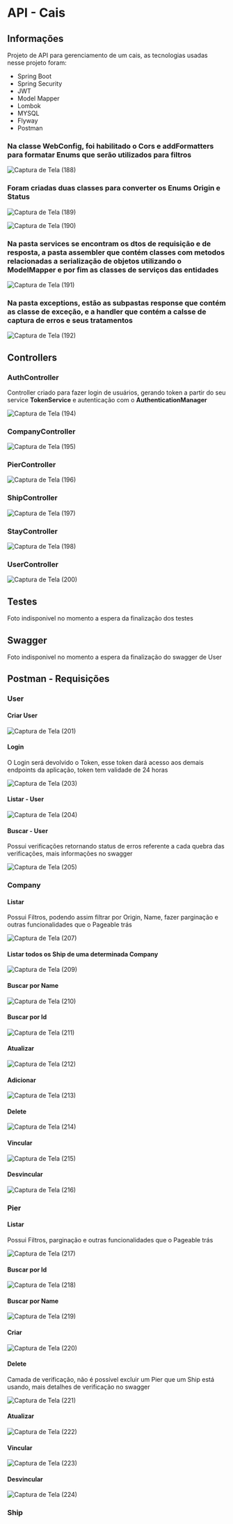 # API - Cais

<h2> Informações</h2>

Projeto de API para gerenciamento de um cais, as tecnologias usadas nesse
projeto foram:
<ul>
  <li>Spring Boot</li>
  <li>Spring Security</li>
  <li>JWT</li>
  <li>Model Mapper</li>
  <li>Lombok</li>
  <li>MYSQL</li>
  <li>Flyway</li>
  <li>Postman</li>
</ul>

<h3> Na classe WebConfig, foi habilitado o Cors e addFormatters para formatar Enums que serão utilizados para filtros</h3>

![Captura de Tela (188)](https://user-images.githubusercontent.com/81782608/210427885-c61f89dc-d622-4242-979a-f3d683383d4f.png)

<h3> Foram criadas duas classes para converter os Enums Origin e Status</h3>

![Captura de Tela (189)](https://user-images.githubusercontent.com/81782608/210429234-4793bb90-1533-4c00-b785-7914aee7efd0.png)

![Captura de Tela (190)](https://user-images.githubusercontent.com/81782608/210429240-a85767b0-273b-4ccf-86f9-4841fedcf267.png)

<h3>Na pasta services se encontram os dtos de requisição e de resposta, a pasta assembler que contém classes com metodos relacionadas a serialização de objetos utilizando o ModelMapper e por fim as classes de serviços das entidades</h3>

![Captura de Tela (191)](https://user-images.githubusercontent.com/81782608/210429831-d470df44-aee8-475b-8618-dd4b00f769a6.png)

<h3>Na pasta exceptions, estão as subpastas <strong>response</strong> que contém as classe de exceção, e a <strong>handler</strong> que contém a calsse de captura de erros e seus tratamentos</h3>

![Captura de Tela (192)](https://user-images.githubusercontent.com/81782608/210433898-4ea1a5c8-723b-4aaf-a252-9cb5df2f011e.png)

<h2>Controllers</h2>

<h3>AuthController</h3>
<p>Controller criado para fazer login de usuários, gerando token a partir do seu service <strong>TokenService</strong> e autenticação com o <strong>AuthenticationManager</strong>
  
![Captura de Tela (194)](https://user-images.githubusercontent.com/81782608/210434625-74853d0e-4ff1-41b6-8eff-10965f32b41a.png)

<h3>CompanyController</h3>

![Captura de Tela (195)](https://user-images.githubusercontent.com/81782608/210434741-53ea85e2-f809-46cb-8a80-cb37cac8dc59.png)

<h3>PierController</h3>

![Captura de Tela (196)](https://user-images.githubusercontent.com/81782608/210434814-5b3d3988-82a2-4568-a0ce-e459c76f588e.png)

<h3>ShipController</h3>

![Captura de Tela (197)](https://user-images.githubusercontent.com/81782608/210434922-19ebe48f-be8a-455b-ae3a-66e2ee10ce96.png)

<h3>StayController</h3>

![Captura de Tela (198)](https://user-images.githubusercontent.com/81782608/210435017-e0e29ea0-d1a3-4641-b8ab-1c43ba975395.png)

<h3>UserController</h3>

![Captura de Tela (200)](https://user-images.githubusercontent.com/81782608/210435081-3eb1264d-e5c0-47ee-8bb2-87952e3c6625.png)

<h2>Testes</h2>

<p> Foto indisponivel no momento a espera da finalização dos testes
  
<h2>Swagger</h2> 

<p> Foto indisponivel no momento a espera da finalização do swagger de User
  
<h2>Postman - Requisições</h2> 

<h3>User</h3>

<h4>Criar User</h4>

![Captura de Tela (201)](https://user-images.githubusercontent.com/81782608/210437953-50d2babb-14cf-4308-bcab-55b3ac292afb.png)

<h4>Login</h4>
<p> O Login será devolvido o Token, esse token dará acesso aos demais endpoints da aplicação, token tem validade de 24 horas
  
![Captura de Tela (203)](https://user-images.githubusercontent.com/81782608/210438126-7f98c858-9230-461b-a7d8-23d460f78c80.png)

<h4>Listar - User </h4>

![Captura de Tela (204)](https://user-images.githubusercontent.com/81782608/210439924-83c4cf7c-81fd-4a22-b5a3-762eae40053a.png)

<h4>Buscar - User </h4>
<p> Possui verificações retornando status de erros referente a cada quebra das verificações, mais informações no swagger
  
![Captura de Tela (205)](https://user-images.githubusercontent.com/81782608/210440061-582bdfab-3db6-4891-befa-0661bfbe7340.png)

<h3>Company</h3>

<h4>Listar </h4>
<p> Possui Filtros, podendo assim filtrar por Origin, Name, fazer parginação e outras funcionalidades que o Pageable trás 
  
![Captura de Tela (207)](https://user-images.githubusercontent.com/81782608/210441540-2cd726f4-5f50-43e0-8597-38c352a08ae4.png)

<h4>Listar todos os Ship de uma determinada Company</h4>

![Captura de Tela (209)](https://user-images.githubusercontent.com/81782608/210442080-f8426588-adae-4258-9a7b-59cc7e42dfac.png)

<h4>Buscar por Name</h4>

![Captura de Tela (210)](https://user-images.githubusercontent.com/81782608/210442713-5d060379-d9b4-4bec-98aa-df2b3b41a897.png)

<h4>Buscar por Id</h4>

![Captura de Tela (211)](https://user-images.githubusercontent.com/81782608/210442769-c3a2ec8f-562c-4259-8d94-5232bcd19900.png)

<h4>Atualizar</h4>

![Captura de Tela (212)](https://user-images.githubusercontent.com/81782608/210442924-e74f9b08-56e5-49c1-b145-c7e8021a4653.png)

<h4>Adicionar</h4>

![Captura de Tela (213)](https://user-images.githubusercontent.com/81782608/210443121-2b1241b2-2a2e-4005-9c1e-d8b450919232.png)

<h4>Delete</h4>

![Captura de Tela (214)](https://user-images.githubusercontent.com/81782608/210443196-96f5cd05-041d-4580-a73a-5960f5c7fb8c.png)

<h4>Vincular</h4>

![Captura de Tela (215)](https://user-images.githubusercontent.com/81782608/210443473-b4a75652-ee3e-4b4e-bb8f-ff57e4160612.png)

<h4>Desvincular</h4>

![Captura de Tela (216)](https://user-images.githubusercontent.com/81782608/210443533-1e4a4c86-5af8-4e24-9e98-3219c20e4020.png)

<h3>Pier</h3>

<h4>Listar </h4>
<p> Possui Filtros, parginação e outras funcionalidades que o Pageable trás 
  
![Captura de Tela (217)](https://user-images.githubusercontent.com/81782608/210444504-69e6f1dd-0f24-468c-9aef-cadd02418cd3.png)

<h4>Buscar por Id</h4>

![Captura de Tela (218)](https://user-images.githubusercontent.com/81782608/210444691-13be410b-e7ef-4135-952a-e463dda2d984.png)

<h4>Buscar por Name</h4>

![Captura de Tela (219)](https://user-images.githubusercontent.com/81782608/210445206-39d8c088-9868-4262-b9f4-6f258122ca15.png)

<h4>Criar </h4>

![Captura de Tela (220)](https://user-images.githubusercontent.com/81782608/210445251-6d3b5093-6965-44c1-8622-dd416977b70d.png)

<h4>Delete </h4>
<p> Camada de verificação, não é possível excluir um Pier que um Ship está usando, mais detalhes de verificação no swagger
  
![Captura de Tela (221)](https://user-images.githubusercontent.com/81782608/210445316-8fcb571f-0260-4231-9b44-535a8bd9a9e0.png)

<h4>Atualizar</h4>

![Captura de Tela (222)](https://user-images.githubusercontent.com/81782608/210445633-09732741-e59d-44cd-8fe3-abd004357ae7.png)

<h4>Vincular</h4>

![Captura de Tela (223)](https://user-images.githubusercontent.com/81782608/210445830-1f5ed342-ee36-4d5a-beb2-2b14f1ec5140.png)

<h4>Desvincular</h4>

![Captura de Tela (224)](https://user-images.githubusercontent.com/81782608/210445911-992c6337-d846-4b37-a343-95f215f9f0af.png)

<h3>Ship</h3>



